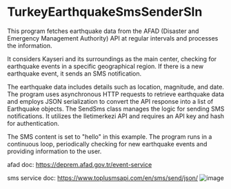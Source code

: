 # TurkeyEarthquakeSmsSenderSln

 
This program fetches earthquake data from the AFAD (Disaster and Emergency Management Authority) API at regular intervals and processes the information. 

It considers Kayseri and its surroundings as the main center, checking for earthquake events in a specific geographical region. If there is a new earthquake event, it sends an SMS notification.

The earthquake data includes details such as location, magnitude, and date. The program uses asynchronous HTTP requests to retrieve earthquake data and employs JSON serialization to convert the API response into a list of Earthquake objects. The SendSms class manages the logic for sending SMS notifications. It utilizes the Iletimerkezi API and requires an API key and hash for authentication. 

The SMS content is set to "hello" in this example. The program runs in a continuous loop, periodically checking for new earthquake events and providing information to the user.








afad doc: 
https://deprem.afad.gov.tr/event-service

sms service doc: https://www.toplusmsapi.com/en/sms/send/json/
![image](https://github.com/ibrahimacar220/TurkeyEarthquakeSmsSenderSln/assets/91982157/fb67386a-18d8-458c-a684-f798c88de717)

